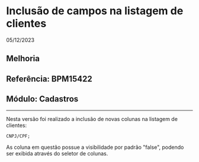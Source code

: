 # Inclusão de campos na listagem de clientes
05/12/2023
## Melhoria
## Referência: BPM15422
## Módulo: Cadastros
***

Nesta versão foi realizado a inclusão de novas colunas na listagem de clientes:

    CNPJ/CPF;

As coluna em questão possue a visibilidade por padrão "false", podendo ser exibida através do seletor de colunas.